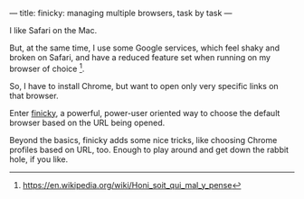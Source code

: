 — 
title: finicky: managing multiple browsers, task by task
—

I like Safari on the Mac.

But, at the same time, I use some Google services, which feel shaky and broken on Safari, and have a reduced feature set when running on my browser of choice [^1].

So, I have to install Chrome, but want to open only very specific links on that browser. 

Enter [finicky](https://github.com/johnste/finicky), a powerful, power-user oriented way to choose the default browser based on the URL being opened.

Beyond the basics, finicky adds some nice tricks, like choosing Chrome profiles based on URL, too. Enough to play around and get down the rabbit hole, if you like.

[^1]: https://en.wikipedia.org/wiki/Honi_soit_qui_mal_y_pense